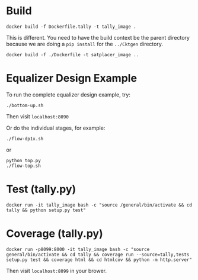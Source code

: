 # Build

````
docker build -f Dockerfile.tally -t tally_image .
````
This is different. You need to have the build context be the parent directory because we are doing a `pip install` for the `../Cktgen` directory.
````
docker build -f ./Dockerfile -t satplacer_image ..
````

# Equalizer Design Example
To run the complete equalizer design example, try:
````
./bottom-up.sh
````
Then visit `localhost:8090`

Or do the individual stages, for example:
````
./flow-dp1x.sh
````
or 
````
python top.py
./flow-top.sh
````


# Test (tally.py)

````
docker run -it tally_image bash -c "source /general/bin/activate && cd tally && python setup.py test"
````

# Coverage (tally.py)
````
docker run -p8099:8000 -it tally_image bash -c "source general/bin/activate && cd tally && coverage run --source=tally,tests setup.py test && coverage html && cd htmlcov && python -m http.server"
````
Then visit `localhost:8099` in your brower.
